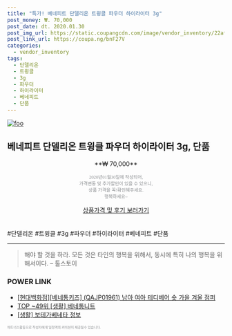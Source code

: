 ```yaml
--- 
title: "특가! 베네피트 단델리온 트윙클 파우더 하이라이터 3g" 
post_money: ₩. 70,000 
post_date: dt. 2020.01.30 
post_img_url: https://static.coupangcdn.com/image/vendor_inventory/22af/537663e0409629c6b1776d0d0cb9c8ce6264181024dbd5be774dd8b2990d.jpg 
post_link_url: https://coupa.ng/bnF27V 
categories: 
  - vendor_inventory 
tags: 
  - 단델리온 
  - 트윙클 
  - 3g 
  - 파우더 
  - 하이라이터 
  - 베네피트 
  - 단품 
--- 
```

[![foo](https://static.coupangcdn.com/image/vendor_inventory/22af/537663e0409629c6b1776d0d0cb9c8ce6264181024dbd5be774dd8b2990d.jpg)](https://coupa.ng/bnF27V) 

## 베네피트 단델리온 트윙클 파우더 하이라이터 3g, 단품 
<p style="text-align: center;">**₩ 70,000**</p> 
<p style="text-align: center;"><span style="color: #898c8f; font-family: Georgia,Times,serif; font-size: 0.75em;">2020년01월30일에 작성되어, <br>가격변동 및 추가할인이 있을 수 있으니,<br> 상품 가격을 꼭!확인해주세요.<br>행복하세요~</span> 
</p>	 
<div markdown="0" style="text-align: center;"><a href="https://coupa.ng/bnF27V" class="btn btn--success">상품가격 및 후기 보러가기</a></div> 
<br><br> 
  #단델리온 #트윙클 #3g #파우더 #하이라이터 #베네피트 #단품 
<hr> 

> 해야 할 것을 하라. 모든 것은 타인의 행복을 위해서, 동시에 특히 나의 행복을 위해서이다. – 톨스토이 


### POWER LINK

* <a href="https://blog.naver.com/santokki14/221784932409" target="_blank">[현대백화점][베네통키즈] (QAJP01961) 남아 여아 테디베어 숏 가을 겨울 점퍼</a>
* <a href="https://blog.naver.com/fasyy4321/221779552101" target="_blank"> TOP ~49위 [생활] 베네통니트</a>
* <a href="https://blog.naver.com/fasyy4321/221765398137" target="_blank"> [생활] 보테가베네타 정보 </a>

<span style="color: #898c8f; font-family: Georgia,Times,serif; font-size: 0.55em;">파트너스활동으로 작성자에게 일정액의 커미션이 제공될수 있습니다.</span> 
